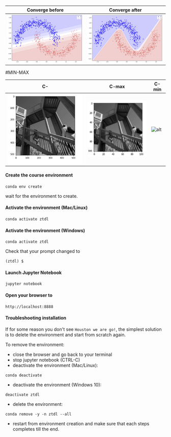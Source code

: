 

| Converge before | Converge after 
| - | - 
![](img1/1.png) |![](img1/2.png) 
    
    
#MIN-MAX
<img src="img1/Conv.gif" alt="" title="Title text" />


| C- | C-max | C-min
| - | - | -
    ![alt](img1/c1.png) |![alt](img1/c-avarage-pool.png) |  ![alt](img1/c-max-pool.png)


#### Create the course environment

```
conda env create
```

wait for the environment to create.

#### Activate the environment (Mac/Linux)
```
conda activate ztdl
```

#### Activate the environment (Windows)
```
conda activate ztdl
```

Check that your prompt changed to

```
(ztdl) $
```

#### Launch Jupyter Notebook

```
jupyter notebook
```

#### Open your browser to

```
http://localhost:8888
```




#### Troubleshooting installation
If for some reason you don't see `Houston we are go!`, the simplest solution is to delete the environment and start from scratch again.

To remove the environment:

- close the browser and go back to your terminal
- stop jupyter notebook (CTRL-C)
- deactivate the environment (Mac/Linux):

```
conda deactivate
```

- deactivate the environment (Windows 10):

```
deactivate ztdl
```

- delete the environment:

```
conda remove -y -n ztdl --all
```

- restart from environment creation and make sure that each steps completes till the end.


